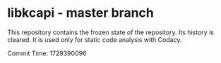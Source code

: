 # libkcapi - master branch

This repository contains the frozen state of the repository.
Its history is cleared. It is used only for static code
analysis with Codacy.

Commit Time: 1729390096